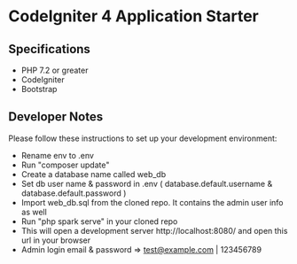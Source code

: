 # CodeIgniter 4 Application Starter

## Specifications

- PHP 7.2 or greater
- CodeIgniter
- Bootstrap

## Developer Notes

Please follow these instructions to set up your development environment:

- Rename env to .env
- Run "composer update"
- Create a database name called web_db
- Set db user name & password in .env ( database.default.username & database.default.password )
- Import web_db.sql from the cloned repo. It contains the admin user info as well
- Run "php spark serve" in your cloned repo
- This will open a development server http://localhost:8080/ and open this url in your browser
- Admin login email & password => test@example.com | 123456789
